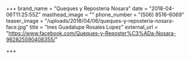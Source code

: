 +++
brand_name = "Queques y Reposteria Nosara"
date = "2018-04-06T11:25:55Z"
masthead_image = ""
phone_number = "(506) 8516-6069"
teaser_image = "/uploads/2018/04/06/queques-y-reposteria-nosara-face.jpg"
title = "Ines Guadalupe Rosales Lopez"
external_url = "https://www.facebook.com/Queques-y-Reposter%C3%ADa-Nosara-962825590408355/"

+++
